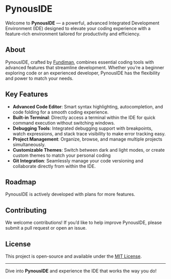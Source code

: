 # PynousIDE

Welcome to **PynousIDE** — a powerful, advanced Integrated Development Environment (IDE) designed to elevate your coding experience with a feature-rich environment tailored for productivity and efficiency.

## About

PynousIDE, crafted by [Fundiman](https://github.com/Fundiman), combines essential coding tools with advanced features that streamline development. Whether you’re a beginner exploring code or an experienced developer, PynousIDE has the flexibility and power to match your needs.

## Key Features

- **Advanced Code Editor**: Smart syntax highlighting, autocompletion, and code folding for a smooth coding experience.
- **Built-in Terminal**: Directly access a terminal within the IDE for quick command execution without switching windows.
- **Debugging Tools**: Integrated debugging support with breakpoints, watch expressions, and stack trace visibility to make error tracking easy.
- **Project Management**: Organize, browse, and manage multiple projects simultaneously.
- **Customizable Themes**: Switch between dark and light modes, or create custom themes to match your personal coding
- **Git Integration**: Seamlessly manage your code versioning and collaborate directly from within the IDE.

## Roadmap

PynousIDE is actively developed with plans for more features.

## Contributing

We welcome contributions! If you’d like to help improve PynousIDE, please submit a pull request or open an issue.

## License

This project is open-source and available under the [MIT License](LICENSE).

---

Dive into **PynousIDE** and experience the IDE that works the way you do!
